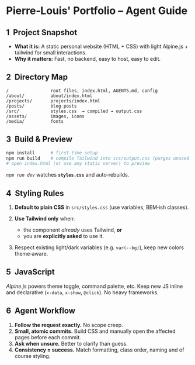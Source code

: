 # Pierre‑Louis' Portfolio – Agent Guide

## 1  Project Snapshot

- **What it is:** A static personal website (HTML + CSS) with light Alpine.js + tailwind for small interactions.
- **Why it matters:** Fast, no backend, easy to host, easy to edit.

## 2  Directory Map

```
/                root files, index.html, AGENTS.md, config
/about/          about/index.html
/projects/       projects/index.html
/posts/          blog posts
/src/            styles.css  → compiled → output.css
/assets/         images, icons
/media/          fonts
```

## 3  Build & Preview

```bash
npm install      # first‑time setup
npm run build    # compile Tailwind into src/output.css (purges unused classes) + create posts and bookmarks
# open index.html (or use any static server) to preview
```

_`npm run dev`_ watches **`styles.css`** and auto‑rebuilds.

## 4  Styling Rules

1. **Default to plain CSS** in `src/styles.css` (use variables, BEM‑ish classes).
2. **Use Tailwind only** when:

   - the component _already_ uses Tailwind, **or**
   - you are **explicitly asked** to use it.

3. Respect existing light/dark variables (e.g. `var(--bg)`), keep new colors theme‑aware.

## 5  JavaScript

_Alpine.js_ powers theme toggle, command palette, etc. Keep new JS inline and declarative (`x-data`, `x-show`, `@click`). No heavy frameworks.

## 6  Agent Workflow

1. **Follow the request exactly.** No scope creep.
2. **Small, atomic commits.** Build CSS and manually open the affected pages before each commit.
3. **Ask when unsure.** Better to clarify than guess.
4. **Consistency = success.** Match formatting, class order, naming and of course styling.
